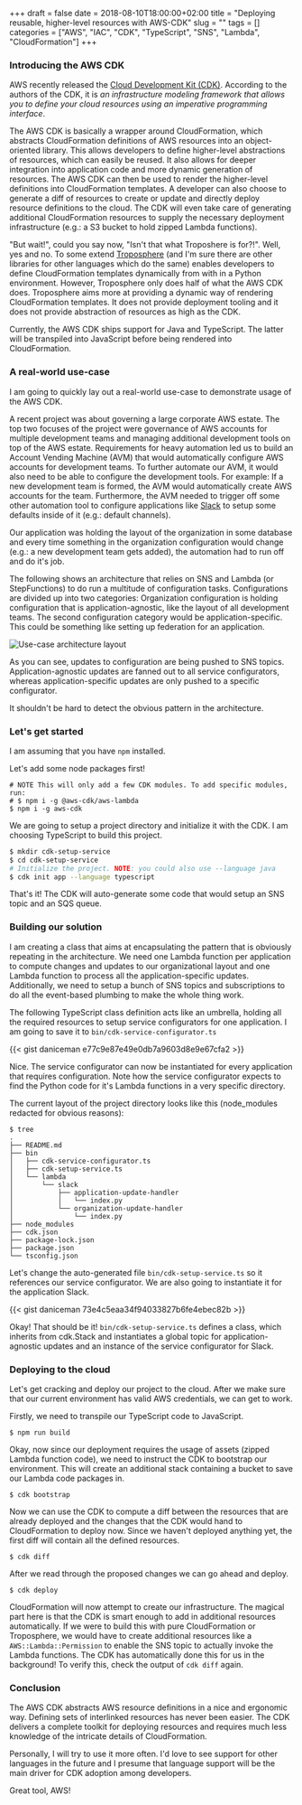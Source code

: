 +++
draft = false
date = 2018-08-10T18:00:00+02:00
title = "Deploying reusable, higher-level resources with AWS-CDK"
slug = ""
tags = []
categories = ["AWS", "IAC", "CDK", "TypeScript", "SNS", "Lambda", "CloudFormation"]
+++

### Introducing the AWS CDK

AWS recently released the [Cloud Development
Kit (CDK)](https://github.com/awslabs/aws-cdk). According to the authors of the
CDK, it is _an infrastructure modeling framework that allows you to define your
cloud resources using an imperative programming interface_.

The AWS CDK is basically a wrapper around CloudFormation, which abstracts
CloudFormation definitions of AWS resources into an object-oriented library.
This allows developers to define higher-level abstractions of resources, which
can easily be reused. It also allows for deeper integration into application
code and more dynamic generation of resources. The AWS CDK can then be used to
render the higher-level definitions into CloudFormation templates. A developer
can also choose to generate a diff of resources to create or update and
directly deploy resource definitions to the cloud. The CDK will even take care
of generating additional CloudFormation resources to supply the necessary
deployment infrastructure (e.g.: a S3 bucket to hold zipped Lambda functions).

"But wait!", could you say now, "Isn't that what Troposhere is for?!". Well,
yes and no. To some extend
[Troposphere](https://github.com/cloudtools/troposphere) (and I'm sure there
are other libraries for other languages which do the same) enables developers
to define CloudFormation templates dynamically from with in a Python
environment. However, Troposphere only does half of what the AWS CDK does.
Troposphere aims more at providing a dynamic way of rendering CloudFormation
templates. It does not provide deployment tooling and it does not provide
abstraction of resources as high as the CDK.

Currently, the AWS CDK ships support for Java and TypeScript. The latter will
be transpiled into JavaScript before being rendered into CloudFormation.

### A real-world use-case

I am going to quickly lay out a real-world use-case to demonstrate usage of the
AWS CDK.

A recent project was about governing a large corporate AWS estate. The top two
focuses of the project were governance of AWS accounts for multiple development
teams and managing additional development tools on top of the AWS estate.
Requirements for heavy automation led us to build an Account Vending Machine
(AVM) that would automatically configure AWS accounts for development teams. To
further automate our AVM, it would also need to be able to configure the
development tools. For example: If a new development team is formed, the AVM
would automatically create AWS accounts for the team. Furthermore, the AVM
needed to trigger off some other automation tool to configure applications like
[Slack](https://slack.com) to setup some defaults inside of it (e.g.: default
channels).

Our application was holding the layout of the organization in some database and
every time something in the organization configuration would change (e.g.: a new
development team gets added), the automation had to run off and do it's job.

The following shows an architecture that relies on SNS and Lambda (or
StepFunctions) to do run a multitude of configuration tasks. Configurations
are divided up into two categories: Organization configuration is holding
configuration that is application-agnostic, like the layout of all development
teams. The second configuration category would be application-specific. This
could be something like setting up federation for an application.

![Use-case architecture layout](/images/deploying-reusable-higher-level-resources/arch.png)

As you can see, updates to configuration are being pushed to SNS topics.
Application-agnostic updates are fanned out to all service configurators,
whereas application-specific updates are only pushed to a specific
configurator.

It shouldn't be hard to detect the obvious pattern in the architecture.

### Let's get started

I am assuming that you have `npm` installed.

Let's add some node packages first!
```
# NOTE This will only add a few CDK modules. To add specific modules, run:
# $ npm i -g @aws-cdk/aws-lambda
$ npm i -g aws-cdk
```

We are going to setup a project directory and initialize it with the CDK. I am
choosing TypeScript to build this project.
```bash
$ mkdir cdk-setup-service
$ cd cdk-setup-service
# Initialize the project. NOTE: you could also use --language java
$ cdk init app --language typescript
```

That's it! The CDK will auto-generate some code that would setup an SNS topic
and an SQS queue.

### Building our solution

I am creating a class that aims at encapsulating the pattern that is obviously
repeating in the architecture. We need one Lambda function per application to
compute changes and updates to our organizational layout and one Lambda function
to process all the application-specific updates. Additionally, we need to setup
a bunch of SNS topics and subscriptions to do all the event-based plumbing to
make the whole thing work.

The following TypeScript class definition acts like an umbrella, holding all
the required resources to setup service configurators for one application. I am
going to save it to `bin/cdk-service-configurator.ts`

{{< gist daniceman e77c9e87e49e0db7a9603d8e9e67cfa2  >}}

Nice. The service configurator can now be instantiated for every application
that requires configuration. Note how the service configurator expects to find
the Python code for it's Lambda functions in a very specific directory.

The current layout of the project directory looks like this (node_modules
redacted for obvious reasons):

```
$ tree
.
├── README.md
├── bin
│   ├── cdk-service-configurator.ts
│   ├── cdk-setup-service.ts
│   └── lambda
│       └── slack
│           ├── application-update-handler
│           │   └── index.py
│           └── organization-update-handler
│               └── index.py
├── node_modules
├── cdk.json
├── package-lock.json
├── package.json
└── tsconfig.json
```

Let's change the auto-generated file `bin/cdk-setup-service.ts` so it
references our service configurator. We are also going to instantiate it for
the application Slack.

{{< gist daniceman 73e4c5eaa34f94033827b6fe4ebec82b  >}}

Okay! That should be it! `bin/cdk-setup-service.ts` defines a class, which
inherits from cdk.Stack and instantiates a global topic for
application-agnostic updates and an instance of the service configurator for
Slack.

### Deploying to the cloud

Let's get cracking and deploy our project to the cloud. After we make sure that
our current environment has valid AWS credentials, we can get to work.

Firstly, we need to transpile our TypeScript code to JavaScript.
```
$ npm run build
```

Okay, now since our deployment requires the usage of assets (zipped Lambda
function code), we need to instruct the CDK to bootstrap our environment.
This will create an additional stack containing a bucket to save our Lambda
code packages in.
```
$ cdk bootstrap
```

Now we can use the CDK to compute a diff between the resources that are already
deployed and the changes that the CDK would hand to CloudFormation to deploy
now. Since we haven't deployed anything yet, the first diff will contain all
the defined resources.
```
$ cdk diff
```

After we read through the proposed changes we can go ahead and deploy.
```
$ cdk deploy
```

CloudFormation will now attempt to create our infrastructure. The magical part
here is that the CDK is smart enough to add in additional resources
automatically. If we were to build this with pure CloudFormation or
Troposphere, we would have to create additional resources like a
`AWS::Lambda::Permission` to enable the SNS topic to actually invoke the Lambda
functions. The CDK has automatically done this for us in the background! To
verify this, check the output of `cdk diff` again.


### Conclusion

The AWS CDK abstracts AWS resource definitions in a nice and ergonomic way.
Defining sets of interlinked resources has never been easier. The CDK delivers
a complete toolkit for deploying resources and requires much less
knowledge of the intricate details of CloudFormation.

Personally, I will try to use it more often. I'd love to see support for other
languages in the future and I presume that language support will be the main
driver for CDK adoption among developers.

Great tool, AWS!

